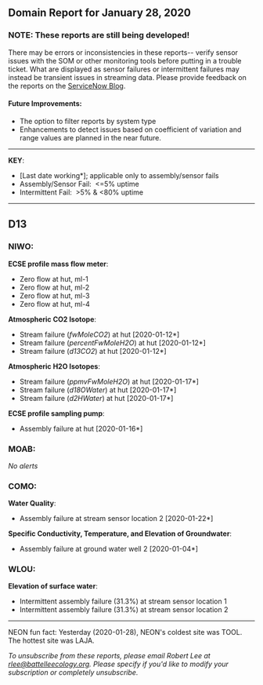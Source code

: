 ## Domain Report for January 28, 2020


### NOTE: These reports are still being developed!
There may be errors or inconsistencies in these reports-- verify sensor issues with the SOM or other monitoring tools before putting in a trouble ticket. What are displayed as sensor failures or intermittent failures may instead be transient issues in streaming data.
Please provide feedback on the reports on the [ServiceNow Blog](https://neon.service-now.com/community?id=community_blog&sys_id=9b4fbe8adbed734017ecf9041d9619be).

#### Future Improvements: 
 - The option to filter reports by system type 
 - Enhancements to detect issues based on coefficient of variation and range values are planned in the near future.

***

**KEY**:

 - [Last date working*]; applicable only to assembly/sensor fails
 - Assembly/Sensor Fail:&nbsp;&nbsp;<=5% uptime
 - Intermittent Fail:&nbsp;&nbsp;>5% & <80% uptime

***
## D13

### NIWO:

**ECSE profile mass flow meter**:
 - Zero flow at hut, ml-1
 - Zero flow at hut, ml-2
 - Zero flow at hut, ml-3
 - Zero flow at hut, ml-4

**Atmospheric CO2 Isotope**:
 - Stream failure (_fwMoleCO2_) at hut [2020-01-12*]
 - Stream failure (_percentFwMoleH2O_) at hut [2020-01-12*]
 - Stream failure (_d13CO2_) at hut [2020-01-12*]

**Atmospheric H2O Isotopes**:
 - Stream failure (_ppmvFwMoleH2O_) at hut [2020-01-17*]
 - Stream failure (_d18OWater_) at hut [2020-01-17*]
 - Stream failure (_d2HWater_) at hut [2020-01-17*]

**ECSE profile sampling pump**:
 - Assembly failure at hut [2020-01-16*]

### MOAB:

_No alerts_

### COMO:

**Water Quality**:
 - Assembly failure at stream sensor location 2 [2020-01-22*]

**Specific Conductivity, Temperature, and Elevation of Groundwater**:
 - Assembly failure at ground water well 2 [2020-01-04*]

### WLOU:

**Elevation of surface water**:
 - Intermittent assembly failure (31.3%) at stream sensor location 1
 - Intermittent assembly failure (31.3%) at stream sensor location 2

***
NEON fun fact: Yesterday (2020-01-28), NEON's coldest site was TOOL. The hottest site was LAJA.

_To unsubscribe from these reports, please email Robert Lee at rlee@battelleecology.org. Please specify if you'd like to modify your subscription or completely unsubscribe._
